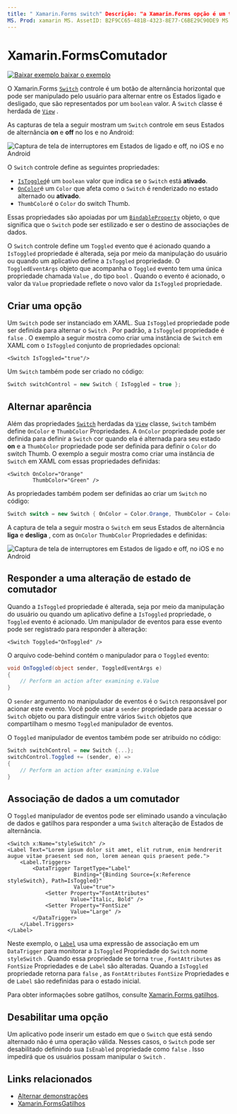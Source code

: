 ```yaml
---
title: " Xamarin.Forms switch" Descrição: "a Xamarin.Forms opção é um tipo de botão que pode ser manipulado pelo usuário para alternar entre os Estados ligado e desligado. Este artigo explica como usar a classe switch para exibir um elemento de interface do usuário de alternância. "
MS. Prod: xamarin MS. AssetID: B2F9CC65-481B-4323-8E77-C6BE29C90DE9 MS. Technology: xamarin-Forms autor: profexorgeek MS. Author: jusjohns MS. Date: 07/18/2019 no-loc: [ Xamarin.Forms , Xamarin.Essentials ]
---
```


# <a name="xamarinforms-switch"></a>Xamarin.FormsComutador

[![Baixar exemplo ](~/media/shared/download.png) baixar o exemplo](https://docs.microsoft.com/samples/xamarin/xamarin-forms-samples/userinterface-switchdemos/)

O Xamarin.Forms [`Switch`](xref:Xamarin.Forms.Switch) controle é um botão de alternância horizontal que pode ser manipulado pelo usuário para alternar entre os Estados ligado e desligado, que são representados por um `boolean` valor. A `Switch` classe é herdada de [`View`](xref:Xamarin.Forms.View) .

As capturas de tela a seguir mostram um `Switch` controle em seus Estados de alternância **on** e **off** no Ios e no Android:

![Captura de tela de interruptores em Estados de ligado e off, no iOS e no Android](switch-images/switch-states-default.png "Comutadores no iOS e no Android")

O `Switch` controle define as seguintes propriedades:

* [`IsToggled`](xref:Xamarin.Forms.Switch.IsToggled)é um `boolean` valor que indica se o `Switch` está **ativado**.
* [`OnColor`](xref:Xamarin.Forms.Switch.OnColor)é um `Color` que afeta como o `Switch` é renderizado no estado alternado ou **ativado**.
* `ThumbColor`é o `Color` do switch Thumb.

Essas propriedades são apoiadas por um [`BindableProperty`](xref:Xamarin.Forms.BindableProperty) objeto, o que significa que o `Switch` pode ser estilizado e ser o destino de associações de dados.

O `Switch` controle define um `Toggled` evento que é acionado quando a `IsToggled` propriedade é alterada, seja por meio da manipulação do usuário ou quando um aplicativo define a `IsToggled` propriedade. O `ToggledEventArgs` objeto que acompanha o `Toggled` evento tem uma única propriedade chamada `Value` , do tipo `bool` . Quando o evento é acionado, o valor da `Value` propriedade reflete o novo valor da `IsToggled` propriedade.

## <a name="create-a-switch"></a>Criar uma opção

Um `Switch` pode ser instanciado em XAML. Sua `IsToggled` propriedade pode ser definida para alternar o `Switch` . Por padrão, a `IsToggled` propriedade é `false` . O exemplo a seguir mostra como criar uma instância de `Switch` em XAML com o `IsToggled` conjunto de propriedades opcional:

```xaml
<Switch IsToggled="true"/>
```

Um `Switch` também pode ser criado no código:

```csharp
Switch switchControl = new Switch { IsToggled = true };
```

## <a name="switch-appearance"></a>Alternar aparência

Além das propriedades [`Switch`](xref:Xamarin.Forms.Switch) herdadas da [`View`](xref:Xamarin.Forms.View) classe, `Switch` também define `OnColor` e `ThumbColor` Propriedades. A `OnColor` propriedade pode ser definida para definir a `Switch` cor quando ela é alternada para seu estado **on** e a `ThumbColor` propriedade pode ser definida para definir o `Color` do switch Thumb. O exemplo a seguir mostra como criar uma instância de `Switch` em XAML com essas propriedades definidas:

```xaml
<Switch OnColor="Orange"
        ThumbColor="Green" />
```

As propriedades também podem ser definidas ao criar um `Switch` no código:

```csharp
Switch switch = new Switch { OnColor = Color.Orange, ThumbColor = Color.Green };
```

A captura de tela a seguir mostra o `Switch` em seus Estados de alternância **liga** e **desliga** , com as `OnColor` `ThumbColor` Propriedades e definidas:

![Captura de tela de interruptores em Estados de ligado e off, no iOS e no Android](switch-images/switch-states-colors.png "Comutadores no iOS e no Android")

## <a name="respond-to-a-switch-state-change"></a>Responder a uma alteração de estado de comutador

Quando a `IsToggled` propriedade é alterada, seja por meio da manipulação do usuário ou quando um aplicativo define a `IsToggled` propriedade, o `Toggled` evento é acionado. Um manipulador de eventos para esse evento pode ser registrado para responder à alteração:

```xaml
<Switch Toggled="OnToggled" />
```

O arquivo code-behind contém o manipulador para o `Toggled` evento:

```csharp
void OnToggled(object sender, ToggledEventArgs e)
{
    // Perform an action after examining e.Value
}
```

O `sender` argumento no manipulador de eventos é o `Switch` responsável por acionar este evento. Você pode usar a `sender` propriedade para acessar o `Switch` objeto ou para distinguir entre vários `Switch` objetos que compartilham o mesmo `Toggled` manipulador de eventos.

O `Toggled` manipulador de eventos também pode ser atribuído no código:

```csharp
Switch switchControl = new Switch {...};
switchControl.Toggled += (sender, e) =>
{
    // Perform an action after examining e.Value
}
```

## <a name="data-bind-a-switch"></a>Associação de dados a um comutador

O `Toggled` manipulador de eventos pode ser eliminado usando a vinculação de dados e gatilhos para responder a uma `Switch` alteração de Estados de alternância.

```xaml
<Switch x:Name="styleSwitch" />
<Label Text="Lorem ipsum dolor sit amet, elit rutrum, enim hendrerit augue vitae praesent sed non, lorem aenean quis praesent pede.">
    <Label.Triggers>
        <DataTrigger TargetType="Label"
                     Binding="{Binding Source={x:Reference styleSwitch}, Path=IsToggled}"
                     Value="true">
            <Setter Property="FontAttributes"
                    Value="Italic, Bold" />
            <Setter Property="FontSize"
                    Value="Large" />
        </DataTrigger>
    </Label.Triggers>
</Label>
```

Neste exemplo, o [`Label`](xref:Xamarin.Forms.Label) usa uma expressão de associação em um `DataTrigger` para monitorar a `IsToggled` Propriedade do `Switch` nome `styleSwitch` . Quando essa propriedade se torna `true` , `FontAttributes` as `FontSize` Propriedades e de `Label` são alteradas. Quando a `IsToggled` propriedade retorna para `false` , as `FontAttributes` `FontSize` Propriedades e de `Label` são redefinidas para o estado inicial.

Para obter informações sobre gatilhos, consulte [ Xamarin.Forms gatilhos](~/xamarin-forms/app-fundamentals/triggers.md).

## <a name="disable-a-switch"></a>Desabilitar uma opção

Um aplicativo pode inserir um estado em que o `Switch` que está sendo alternado não é uma operação válida. Nesses casos, o `Switch` pode ser desabilitado definindo sua `IsEnabled` propriedade como `false` . Isso impedirá que os usuários possam manipular o `Switch` .

## <a name="related-links"></a>Links relacionados

* [Alternar demonstrações](https://docs.microsoft.com/samples/xamarin/xamarin-forms-samples/userinterface-switchdemos/)
* [Xamarin.FormsGatilhos](~/xamarin-forms/app-fundamentals/triggers.md)
